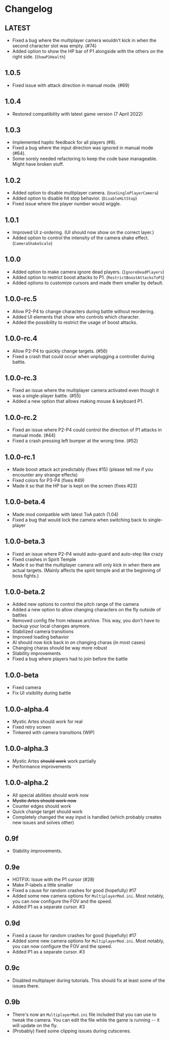 # Changelog

## LATEST

- Fixed a bug where the multiplayer camera wouldn't kick in when the second character slot was empty. (#74)
- Added option to show the HP bar of P1 alongside with the others on the right side. (`ShowP1Health`)

## 1.0.5

- Fixed issue with attack direction in manual mode. (#69)

## 1.0.4

- Restored compatibility with latest game version (7 April 2022)

## 1.0.3

- Implemented haptic feedback for all players (#8).
- Fixed a bug where the input direction was ignored in manual mode (#64).
- Some sorely needed refactoring to keep the code base manageable. Might have broken stuff.

## 1.0.2

- Added option to disable multiplayer camera. (`UseSinglePlayerCamera`)
- Added option to disable hit stop behavior. (`DisableHitStop`)
- Fixed issue where the player number would wiggle.

## 1.0.1

- Improved UI z-ordering. (UI should now show on the correct layer.)
- Added option to control the intensity of the camera shake effect. (`CameraShakeScale`)

## 1.0.0

- Added option to make camera ignore dead players. (`IgnoreDeadPlayers`)
- Added option to restrict boost attacks to P1. (`RestrictBoostAttacksToP1`)
- Added options to customize cursors and made them smaller by default.

## 1.0.0-rc.5

- Allow P2-P4 to change characters during battle without reordering.
- Added UI elements that show who controls which character.
- Added the possibility to restrict the usage of boost attacks.

## 1.0.0-rc.4

- Allow P2-P4 to quickly change targets. (#56)
- Fixed a crash that could occur when unplugging a controller during battle.

## 1.0.0-rc.3

- Fixed an issue where the multiplayer camera activated even though it was a single-player battle. (#55)
- Added a new option that allows making mouse & keyboard P1.

## 1.0.0-rc.2

- Fixed an issue where P2-P4 could control the direction of P1 attacks in manual mode. (#44)
- Fixed a crash pressing left bumper at the wrong time. (#52)

## 1.0.0-rc.1

- Made boost attack act predictably (fixes #15) (please tell me if you encounter any strange effects)
- Fixed colors for P3-P4 (fixes #49)
- Made it so that the HP bar is kept on the screen (fixes #23)

## 1.0.0-beta.4

- Made mod compatible with latest ToA patch (1.04)
- Fixed a bug that would lock the camera when switching back to single-player

## 1.0.0-beta.3

- Fixed an issue where P2-P4 would auto-guard and auto-step like crazy
- Fixed crashes in Spirit Temple
- Made it so that the multiplayer camera will only kick in when there are actual targets. (Mainly affects the spirit
  temple and at the beginning of boss fights.)

## 1.0.0-beta.2

- Added new options to control the pitch range of the camera
- Added a new option to allow changing characters on the fly outside of battles
- Removed config file from release archive. This way, you don't have to backup your local changes anymore.
- Stabilized camera transitions
- Improved loading behavior
- AI should now kick back in on changing charas (in most cases)
- Changing charas should be way more robust
- Stability improvements
- Fixed a bug where players had to join before the battle

## 1.0.0-beta

- Fixed camera
- Fix UI visibility during battle

## 1.0.0-alpha.4

- Mystic Artes should work for real
- Fixed retry screen
- Tinkered with camera transitions (WIP)

## 1.0.0-alpha.3

- Mystic Artes ~~should work~~ work partially
- Performance improvements

## 1.0.0-alpha.2

- All special abilities should work now
- ~~Mystic Artes should work now~~
- Counter edges should work
- Quick change target should work
- Completely changed the way input is handled (which probably creates new issues and solves other)

## 0.9f

- Stability improvements.

## 0.9e

- HOTFIX: Issue with the P1 cursor (#28)
- Make P-labels a little smaller
- Fixed a cause for random crashes for good  (hopefully) #17
- Added some new camera options for `MultiplayerMod.ini`. Most notably, you can now configure the FOV and the speed.
- Added P1 as a separate cursor. #3

## 0.9d

- Fixed a cause for random crashes for good  (hopefully) #17
- Added some new camera options for `MultiplayerMod.ini`. Most notably, you can now configure the FOV and the speed.
- Added P1 as a separate cursor. #3

## 0.9c

- Disabled multiplayer during tutorials. This should fix at least some of the issues there.

## 0.9b

- There's now an `MultiplayerMod.ini` file included that you can use to tweak the camera. You can edit the file while
  the game is running -- it will update on the fly.
- (Probably) fixed some clipping issues during cutscenes.
